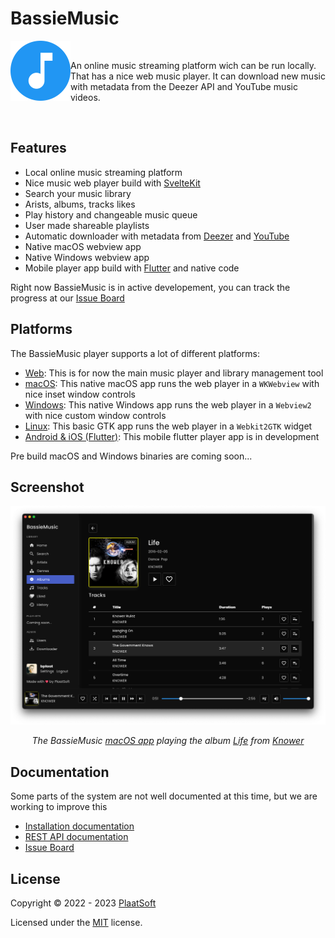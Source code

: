 # BassieMusic

<div>
<img align="left" src="web/static/images/icon-192x192.png" width="96" height="96" />
<br/>
<p>
    An online music streaming platform wich can be run locally. That has a nice web music player. It can download new music with metadata from the Deezer API and YouTube music videos.
</p>
<br/>
</div>

## Features
- Local online music streaming platform
- Nice music web player build with [SvelteKit](https://kit.svelte.dev/)
- Search your music library
- Arists, albums, tracks likes
- Play history and changeable music queue
- User made shareable playlists
- Automatic downloader with metadata from [Deezer](https://www.deezer.com/) and [YouTube](https://www.youtube.com/)
- Native macOS webview app
- Native Windows webview app
- Mobile player app build with [Flutter](https://flutter.dev/) and native code

Right now BassieMusic is in active developement, you can track the progress at our [Issue Board](https://github.com/users/bplaat/projects/1)

## Platforms
The BassieMusic player supports a lot of different platforms:
- [Web](web/): This is for now the main music player and library management tool
- [macOS](apps/macos/): This native macOS app runs the web player in a `WKWebview` with nice inset window controls
- [Windows](apps/windows/): This native Windows app runs the web player in a `Webview2` with nice custom window controls
- [Linux](apps/linux/): This basic GTK app runs the web player in a `Webkit2GTK` widget
- [Android & iOS (Flutter)](apps/flutter/): This mobile flutter player app is in development

Pre build macOS and Windows binaries are coming soon...

## Screenshot
![The BassieMusic macOS app playing the album Life from Knower](docs/screenshot.png)
<div align="center">
<i>
The BassieMusic <a href="/apps/macos/">macOS app</a> playing the album <a href="https://www.youtube.com/watch?v=dQY-wxW4nCo&list=PL6ZA--5Rknp2BXi1m5fq6d6zn1b8z3_kb">Life</a> from <a href="https://www.youtube.com/channel/UCaEKhXcW7dY65JoQB6fGhxg">Knower</a>
</i>
</div>

## Documentation
Some parts of the system are not well documented at this time, but we are working to improve this
- [Installation documentation](docs/installation.md)
- [REST API documentation](https://bassiemusic.plaatsoft.nl/api.html)
- [Issue Board](https://github.com/users/bplaat/projects/1)

## License
Copyright © 2022 - 2023 [PlaatSoft](https://www.plaatsoft.nl/)

Licensed under the [MIT](LICENSE) license.
